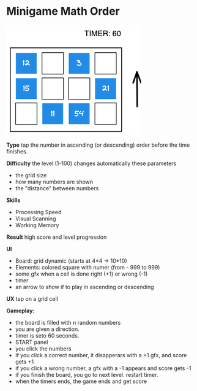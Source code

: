 # Minigame Math Order

![](img/minigame_math_order.excalidraw2.png)

**Type**
tap the number in ascending (or descending) order before the time finishes.

**Difficulty** 
the level (1-100) changes automatically these parameters
- the grid size
- how many numbers are shown
- the "distance" between numbers

**Skills**
- Processing Speed
- Visual Scanning
- Working Memory

**Result**
high score and level progression

**UI**
- Board: grid dynamic (starts at 4\*4 -> 10\*10)
- Elements: colored square with numer (from - 999 to 999)
- some gfx when a cell is done right (+1) or wrong (-1)
- timer
- an arrow to show if to play in ascending or descending

**UX**
tap on a grid cell

**Gameplay:**
- the board is filled with n random numbers
- you are given a direction.
- timer is seto 60 seconds.
- START panel
- you click the numbers
- if you click a correct number, it disapperars with a +1 gfx, and score gets +1
- if you click a wrong number, a gfx with a -1 appears and score gets -1
- if you finish the board, you go to next level. restart timer.
- when the timers ends, the game ends and get score
